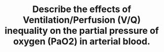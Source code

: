 ---
title: "Describe the effects of Ventilation/Perfusion (V/Q) inequality on the partial pressure of oxygen (PaO2) in arterial blood."
entityType: SAQ
exam: PEX
college: CICM
year: 2017
sitting: B
question: 6
passRate: 48
EC_expectedDomains:
- "Answers expected included a description of V/Q ratios throughout the lungs and an explanation of how V/Q inequality lowers PaO2."
EC_errorsCommon:
- "Overall answers lacked sufficient detail on a core area of respiratory physiology."
---